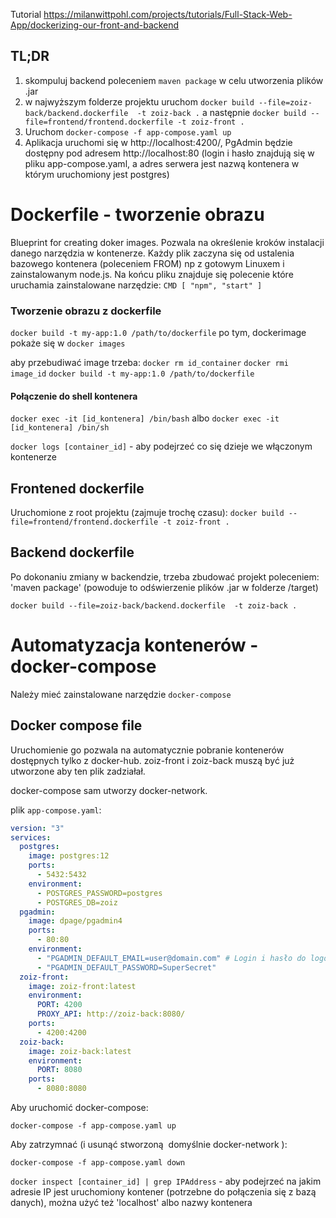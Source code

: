 Tutorial
https://milanwittpohl.com/projects/tutorials/Full-Stack-Web-App/dockerizing-our-front-and-backend

## TL;DR
1. skompuluj backend poleceniem `maven package` w celu utworzenia plików .jar
2. w najwyższym folderze projektu uruchom `docker build --file=zoiz-back/backend.dockerfile  -t zoiz-back .` a następnie `docker build --file=frontend/frontend.dockerfile -t
 zoiz-front .`
3. Uruchom `docker-compose -f app-compose.yaml up`
4. Aplikacja uruchomi się w http://localhost:4200/, PgAdmin będzie dostępny pod adresem http://localhost:80 (login i hasło znajdują się w pliku app-compose.yaml, a adres serwera jest nazwą kontenera w którym uruchomiony jest postgres)

# Dockerfile - tworzenie obrazu

Blueprint for creating doker images.
Pozwala na określenie kroków instalacji danego narzędzia w kontenerze.
Każdy plik zaczyna się od ustalenia bazowego kontenera (poleceniem FROM) np z gotowym Linuxem i zainstalowanym node.js.
Na końcu pliku znajduje się polecenie które uruchamia zainstalowane narzędzie: `CMD [ "npm", "start" ]`


### Tworzenie obrazu z dockerfile

`docker build -t my-app:1.0 /path/to/dockerfile`
po tym, dockerimage pokaże się w `docker images`

aby przebudiwać image trzeba:
`docker rm id_container`
`docker rmi image_id`
`docker build -t my-app:1.0 /path/to/dockerfile`

#### Połączenie do shell kontenera

`docker exec -it [id_kontenera] /bin/bash`
albo
`docker exec -it [id_kontenera] /bin/sh`

`docker logs [container_id]` \- aby podejrzeć co się dzieje we włączonym kontenerze

## Frontened dockerfile

Uruchomione z root projektu (zajmuje trochę czasu):
`docker build --file=frontend/frontend.dockerfile -t
 zoiz-front .`
 
 ## Backend dockerfile
 Po dokonaniu zmiany w backendzie, trzeba zbudować projekt poleceniem: 'maven package'
(powoduje to odświerzenie plików .jar w folderze /target)

 `docker build --file=zoiz-back/backend.dockerfile  -t zoiz-back .`


# Automatyzacja kontenerów - docker-compose
Należy mieć zainstalowane narzędzie `docker-compose`

## Docker compose file
Uruchomienie go pozwala na automatycznie pobranie kontenerów dostępnych tylko z docker-hub.
zoiz-front i zoiz-back muszą być już utworzone aby ten plik zadziałał.

 docker-compose sam utworzy docker-network.
 
 plik `app-compose.yaml`:
```yaml
version: "3"
services:
  postgres:
    image: postgres:12
    ports:
      - 5432:5432
    environment:
      - POSTGRES_PASSWORD=postgres
      - POSTGRES_DB=zoiz
  pgadmin:
    image: dpage/pgadmin4
    ports:
      - 80:80
    environment:
      - "PGADMIN_DEFAULT_EMAIL=user@domain.com" # Login i hasło do logowania PgAdmina
      - "PGADMIN_DEFAULT_PASSWORD=SuperSecret"
  zoiz-front:
    image: zoiz-front:latest
    environment:
      PORT: 4200
      PROXY_API: http://zoiz-back:8080/
    ports:
      - 4200:4200
  zoiz-back:
    image: zoiz-back:latest
    environment:
      PORT: 8080
    ports:
      - 8080:8080

```

Aby uruchomić docker-compose:

`docker-compose -f app-compose.yaml up`


Aby zatrzymnać (i usunąć stworzoną  domyślnie docker-network ):

`docker-compose -f app-compose.yaml down`

`docker inspect [container_id] | grep IPAddress` - aby podejrzeć na jakim adresie IP jest uruchomiony kontener (potrzebne do połączenia się z bazą danych), można użyć też 'localhost' albo nazwy kontenera
